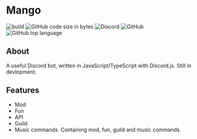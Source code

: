 # Mango 
![build](https://github.com/Ma15fo43/Mango/workflows/build/badge.svg?branch=master) ![GitHub code size in bytes](https://img.shields.io/github/languages/code-size/Ma15fo43/Mango) ![Discord](https://img.shields.io/discord/510564701919510549) ![GitHub](https://img.shields.io/github/license/Ma15fo43/Mango) ![GitHub top language](https://img.shields.io/github/languages/top/Ma15fo43/Mango)

## About
A useful Discord bot, written in JavaScript/TypeScript with Discord.js. Still in devlopment.

## Features
- Mod
- Fun
- API
- Guild
- Music commands.
Containing mod, fun, guild and music commands. 

